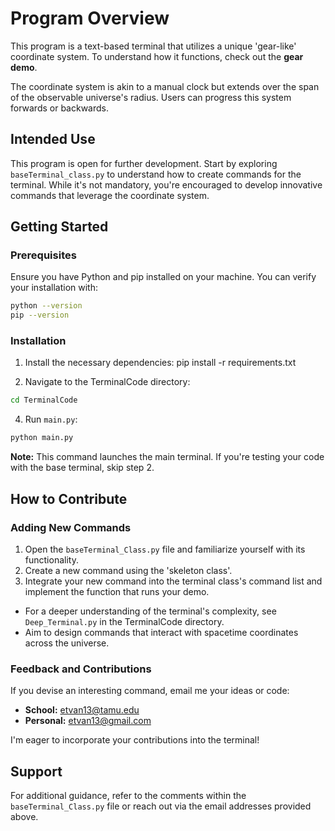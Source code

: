 # Program Overview

This program is a text-based terminal that utilizes a unique 'gear-like' coordinate system. To understand how it functions, check out the **gear demo**.

The coordinate system is akin to a manual clock but extends over the span of the observable universe's radius. Users can progress this system forwards or backwards.

## Intended Use

This program is open for further development. Start by exploring `baseTerminal_class.py` to understand how to create commands for the terminal. While it's not mandatory, you're encouraged to develop innovative commands that leverage the coordinate system.

## Getting Started

### Prerequisites

Ensure you have Python and pip installed on your machine. You can verify your installation with:
```bash
python --version
pip --version
```
### Installation

1. Install the necessary dependencies:
pip install -r requirements.txt

2. Navigate to the TerminalCode directory:
```bash
cd TerminalCode
```

4. Run `main.py`:
```bash
python main.py
```
**Note:** This command launches the main terminal. If you're testing your code with the base terminal, skip step 2.

## How to Contribute

### Adding New Commands

1. Open the `baseTerminal_Class.py` file and familiarize yourself with its functionality.
2. Create a new command using the 'skeleton class'.
3. Integrate your new command into the terminal class's command list and implement the function that runs your demo.
- For a deeper understanding of the terminal's complexity, see `Deep_Terminal.py` in the TerminalCode directory.
- Aim to design commands that interact with spacetime coordinates across the universe.

### Feedback and Contributions

If you devise an interesting command, email me your ideas or code:
- **School:** etvan13@tamu.edu
- **Personal:** etvan13@gmail.com

I'm eager to incorporate your contributions into the terminal!

## Support

For additional guidance, refer to the comments within the `baseTerminal_Class.py` file or reach out via the email addresses provided above.
